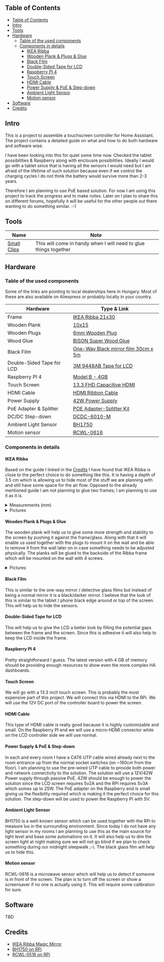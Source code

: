 ## Table of Contents
- [Table of Contents](#table-of-contents)
- [Intro](#intro)
- [Tools](#tools)
- [Hardware](#hardware)
  - [Table of the used components](#table-of-the-used-components)
  - [Components in details](#components-in-details)
    - [IKEA Ribba](#ikea-ribba)
    - [Wooden Plank & Plugs & Glue](#wooden-plank--plugs--glue)
    - [Black Film](#black-film)
    - [Double-Sided Tape for LCD](#double-sided-tape-for-lcd)
    - [Raspberry PI 4](#raspberry-pi-4)
    - [Touch Screen](#touch-screen)
    - [HDMI Cable](#hdmi-cable)
    - [Power Supply & PoE & Step-down](#power-supply--poe--step-down)
    - [Ambient Light Sensor](#ambient-light-sensor)
    - [Motion sensor](#motion-sensor)
- [Software](#software)
- [Credits](#credits)

## Intro
This is a project to assemble a touchscreen controller for Home Assistant. The project contains a detailed guide on what and how to do both hardware and software wise.

I have been looking into this for quiet some time now. Checked the tablet possibilities & Raspberry along with enclousre possibilities. Ideally I would go with a tablet since that is having all the sensors I would need but I am afraid of the lifetime of such solution because even if we control the charging cycles I do not think the battery would survive more than 2-3 years.

Therefore I am planning to use PoE based solution. For now I am using this project to track the progress and to make notes. Later on I plan to share this on different forums, hopefully it will be useful for the other people out there wanting to do something similar. :-)

## Tools
| Name                                        | Note                                                             |
| ------------------------------------------- | ---------------------------------------------------------------- |
| [Small Clips](https://tinyurl.com/y7fctjrn) | This will come in handy when I will need to glue things together |

## Hardware
### Table of the used components
Some of the links are pointing to local dealerships here in Hungary. Most of these are also available on Aliexpress or probably locally in your country.

| Hardware                  | Type & Link                                                                                 |
| ------------------------- | ------------------------------------------------------------------------------------------- |
| Frame                     | [IKEA Ribba 21x30](https://www.ikea.com/hu/hu/p/ribba-kepkeret-fekete-60378396/)            |
| Wooden Plank              | [10x15](https://www.obi.hu/szegelylecek/negyszoeglec-10-mm-x-15-mm-2100-mm-fenyo/p/1820299) |
| Wooden Plugs              | [6mm Wooden Plug](https://www.obi.hu/fatiplik/lux-fatipli-6-mm-50-darab/p/5103932)          |
| Wood Glue                 | [BISON Super Wood Glue](https://tinyurl.com/ybyvgavx)                                       |
| Black Film                | [One-Way Black mirror film 30cm x 5m](https://tinyurl.com/y7wb6qa8)                         |
| Double-Sided Tape for LCD | [3M 9448AB Tape for LCD](https://tinyurl.com/ya6henge)                                      |
| Raspberry PI 4            | [Model B - 4GB](https://www.rpibolt.hu/raspberry-pi-4-model-b-4gb)                          |
| Touch Screen              | [13.3 FHD Capacitive HDMI](https://tinyurl.com/y6wvakna)                                    |
| HDMI Cable                | [HDMI Ribbon Cable](https://tinyurl.com/yay53w98)                                           |
| Power Supply              | [42W Power Supply](https://www.anrodiszlec.hu/product_info.php/products_id/13212)           |
| PoE Adapter & Splitter    | [POE Adapter-Splitter Kit](https://tinyurl.com/y9e6pmqu)                                    |
| DC/DC Step-down           | [DCDC-6010-M](https://www.hestore.hu/prod_10038452.html)                                    |
| Ambient Light Sensor      | [BH1750](https://www.hestore.hu/prod_10038183.html)                                         |
| Motion sensor             | [RCWL-0616](https://www.hestore.hu/prod_10038178.html)                                      |

### Components in details
#### IKEA Ribba
Based on the guide I linked in the [Credits](#credits) I have found that IKEA Ribba is close to the perfect choice to do something like this. It is having a depth of 3.5 cm which is allowing us to hide most of the stuff we are planning with and still have some space for the air flow. Opposed to the already mentioned guide I am not planning to glue two frames; I am planning to use it as it is.

<details>
  <summary>Measurements (mm)</summary>
  <ul>
    <li>Outer diameters: 324 x 234 x 35</li>
    <li>Inner diameters (visible picture size): 287 x 197</li>
    <li>Inner diameters (without frame edge): 303 x 213 x 30</li>
    <li>Frame edge: 7 x 7</li>
  </ul>
</details>
<details>
  <summary>Pictures</summary>
  <ul>
    <li><a href="pictures/frame/IMG_1505.JPEG">IMG_1505</a></li>
    <li><a href="pictures/frame/IMG_1506.JPEG">IMG_1506</a></li>
    <li><a href="pictures/frame/IMG_1507.JPEG">IMG_1507</a></li>
    <li><a href="pictures/frame/IMG_1508.JPEG">IMG_1508</a></li>
    <li><a href="pictures/frame/IMG_1509.JPEG">IMG_1509</a></li>
    <li><a href="pictures/frame/IMG_1510.JPEG">IMG_1510</a></li>
    <li><a href="pictures/frame/IMG_1511.JPEG">IMG_1511</a></li>
  </ul>
</details>

#### Wooden Plank & Plugs & Glue
The wooden plank will help us to give some more strength and stability to the screen by pushing it against the frame/glass. Along with that it will enable us used together with the plugs to mount it on the wall and be able to remove it from the wall later on in case something needs to be adjusted physically. The planks will be glued to the backside of the Ribba frame which will be mounted on the wall with 4 screws.

<details>
  <summary>Pictures</summary>
  <ul>
    <li><a href="pictures/frame/IMG_1505.JPEG">IMG_1512</a></li>
    <li><a href="pictures/frame/IMG_1506.JPEG">IMG_1513</a></li>
    <li><a href="pictures/frame/IMG_1507.JPEG">IMG_1514</a></li>
  </ul>
</details>

#### Black Film
This is similar to the one-way mirror / detective glass films but instead of being a normal mirror it is a black/darker mirror. I believe that the look of this is similar to the tablet / phone black edge around or top of the screen. This will help us to hide the sensors.

#### Double-Sided Tape for LCD
This will help us to give the LCD a better look by filling the potential gaps between the frame and the screen. Since this is adhesive it will also help to keep the LCD inside the frame.

#### Raspberry PI 4
Pretty straightforward I guess. The latest version with 4 GB of memory should be providing enough resources to show even the more complex HA dashboards.

#### Touch Screen
We will go with a 13.3 inch touch screen. This is probably the most expensive part of this project. We will connect this via HDMI to the RPi. We will use the 12V DC port of the controller board to power the screen.

#### HDMI Cable
This type of HDMI cable is really good because it is highly customizable and small. On the Raspberry PI end we will use a micro-HDMI connector while on the LCD controller side we will use normal.

#### Power Supply & PoE & Step-down
In each and every room I have a CAT6 UTP cable wired already next to the room entrance up from the normal socket switches (on ~160cm from the floor). I am planning to use the pre-wired UTP cable to provide both power and network connectivity to the solution. The solution will use a 12V/42W Power supply through passive PoE. 42W should be enough to power the solution since the LCD screen requires 5v2A and the RPi requires 5v3A which somes up to 25W. The PoE adapter on the Raspberry end is small giving us the flexibility required which is making it the perfect choice for this solution. The step-down will be used to power the Raspberry PI with 5V.

#### Ambient Light Sensor
BH1750 is a well-known sensor which can be used together with the RPi to measure lux in the surrounding environment. Since today I do not have any light sensor in my rooms I am planning to use this as the main source for light level and base some automations on it. It will also help us to dim the screen light at night making sure we will not go blind if we plan to check something during our midnight sleepwalk ;-). The black glass film will help us to hide this.

#### Motion sensor
RCWL-0616 is a microwave sensor which will help us to detect if someone is in front of the screen. The plan is to turn off the screen or show a screensaver if no one is actually using it. This will require some calibration for sure.


## Software
TBD

## Credits
- [IKEA Ribba Magic Mirror](https://forum.magicmirror.builders/topic/3041/22-display-40cmx50cm-ikea-frame-pir-sensor?lang=en-US&page=1)
- [BH1750 on RPi](https://www.raspberrypi-spy.co.uk/2015/03/bh1750fvi-i2c-digital-light-intensity-sensor/)
- [RCWL-0516 on RPi](https://www.electromaker.io/tutorial/blog/using-a-doppler-radar-sensor-with-the-raspberry-pi-12)
